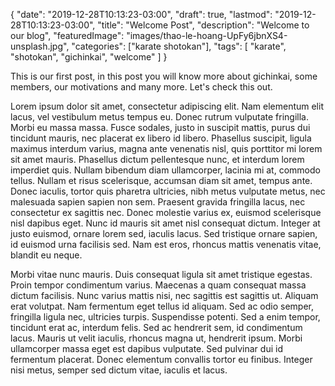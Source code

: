 {
   "date": "2019-12-28T10:13:23-03:00",
   "draft": true,
   "lastmod": "2019-12-28T10:13:23-03:00",
   "title": "Welcome Post",
   "description": "Welcome to our blog",
   "featuredImage": "images/thao-le-hoang-UpFy6jbnXS4-unsplash.jpg",
   "categories": ["karate shotokan"],
    "tags": [
        "karate",
        "shotokan",
        "gichinkai",
        "welcome"
    ]
}

This is our first post, in this post you will know more about gichinkai, some members, our motivations and many more. Let's check this out.

Lorem ipsum dolor sit amet, consectetur adipiscing elit. Nam elementum elit lacus, vel vestibulum metus tempus eu. Donec rutrum vulputate fringilla. Morbi eu massa massa. Fusce sodales, justo in suscipit mattis, purus dui tincidunt mauris, nec placerat ex libero id libero. Phasellus suscipit, ligula maximus interdum varius, magna ante venenatis nisl, quis porttitor mi lorem sit amet mauris. Phasellus dictum pellentesque nunc, et interdum lorem imperdiet quis. Nullam bibendum diam ullamcorper, lacinia mi at, commodo tellus. Nullam et risus scelerisque, accumsan diam sit amet, tempus ante. Donec iaculis, tortor quis pharetra ultricies, nibh metus vulputate metus, nec malesuada sapien sapien non sem. Praesent gravida fringilla lacus, nec consectetur ex sagittis nec. Donec molestie varius ex, euismod scelerisque nisl dapibus eget. Nunc id mauris sit amet nisl consequat dictum. Integer at justo euismod, ornare lorem sed, iaculis lacus. Sed tristique ornare sapien, id euismod urna facilisis sed. Nam est eros, rhoncus mattis venenatis vitae, blandit eu neque.

Morbi vitae nunc mauris. Duis consequat ligula sit amet tristique egestas. Proin tempor condimentum varius. Maecenas a quam consequat massa dictum facilisis. Nunc varius mattis nisi, nec sagittis est sagittis ut. Aliquam erat volutpat. Nam fermentum eget tellus id aliquam. Sed ac odio semper, fringilla ligula nec, ultricies turpis. Suspendisse potenti. Sed a enim tempor, tincidunt erat ac, interdum felis. Sed ac hendrerit sem, id condimentum lacus. Mauris ut velit iaculis, rhoncus magna ut, hendrerit ipsum. Morbi ullamcorper massa eget est dapibus vulputate. Sed pulvinar dui id fermentum placerat. Donec elementum convallis tortor eu finibus. Integer nisi metus, semper sed dictum vitae, iaculis et lacus.